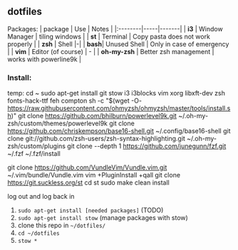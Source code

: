 ## dotfiles
Packages:
| package | Use | Notes |
|:--------|-----|-------|
| **i3**  | Window Manager | tiling windows |
| **st**  | Terminal | Copy pasta does not work properly |
| **zsh** | Shell |-|
| **bash**| Unused Shell | Only in case of emergency |
| **vim** | Editor (of course) | - |
| **oh-my-zsh** | Better zsh management | works with powerline9k |

### Install:
temp: 
  cd ~
  sudo apt-get install git stow i3 i3blocks vim xorg libxft-dev zsh fonts-hack-ttf feh compton
  sh -c "$(wget -O- https://raw.githubusercontent.com/ohmyzsh/ohmyzsh/master/tools/install.sh)"
  git clone https://github.com/bhilburn/powerlevel9k.git ~/.oh-my-zsh/custom/themes/powerlevel9k
  git clone https://github.com/chriskempson/base16-shell.git ~/.config/base16-shell
  git clone git://github.com/zsh-users/zsh-syntax-highlighting.git ~/.oh-my-zsh/custom/plugins
  git clone --depth 1 https://github.com/junegunn/fzf.git ~/.fzf
  ~/.fzf/install
  
  git clone https://github.com/VundleVim/Vundle.vim.git ~/.vim/bundle/Vundle.vim
  vim +PluginInstall +qall
  git clone https://git.suckless.org/st
  cd st
  sudo make clean install

  log out and log back in
  
  
1. `sudo apt-get install [needed packages]` (TODO)
2. `sudo apt-get install stow` (manage packages with stow)
3. clone this repo in `~/dotfiles/`
4. `cd ~/dotfiles`
5. `stow *`
